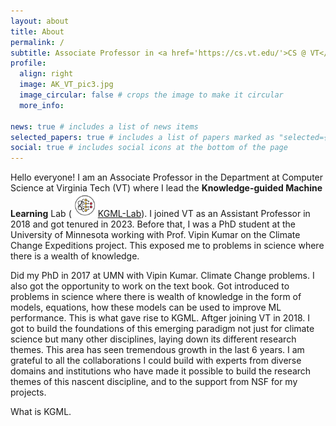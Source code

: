 ```yaml
---
layout: about
title: About
permalink: /
subtitle: Associate Professor in <a href='https://cs.vt.edu/'>CS @ VT</a> &#9679; Works in AI &#8644; Science &#9679; Building Knowledge-guided ML
profile:
  align: right
  image: AK_VT_pic3.jpg
  image_circular: false # crops the image to make it circular
  more_info: 
        
news: true # includes a list of news items
selected_papers: true # includes a list of papers marked as "selected={true}"
social: true # includes social icons at the bottom of the page
---
```


Hello everyone! I am an Associate Professor in the Department at Computer Science at Virginia Tech (VT) where I lead the **Knowledge-guided Machine Learning** Lab ([<img src="/assets/img/logo.jpg" alt="KGML-Lab Logo" style="width:42px;">KGML-Lab](https://kgml-lab.github.io/)). I joined VT as an Assistant Professor in 2018 and got tenured in 2023. Before that, I was a PhD student at the University of Minnesota working with Prof. Vipin Kumar on the Climate Change Expeditions project. This exposed me to problems in science where there is a wealth of knowledge.

Did my PhD in 2017 at UMN with Vipin Kumar. Climate Change problems. I also got the opportunity to work on the text book. Got introduced to problems in science where there is wealth of knowledge in the form of models, equations, how these models can be used to improve ML performance. This is what gave rise to KGML. Aftger joining VT in 2018. I got to build the foundations of this emerging paradigm not just for climate science but many other disciplines, laying down its different research themes. This area has seen tremendous growth in the last 6 years. I am grateful to all the collaborations I could build with experts from diverse domains and institutions who have made it possible to build the research themes of this nascent discipline, and to the support from NSF for my projects.



What is KGML. 
